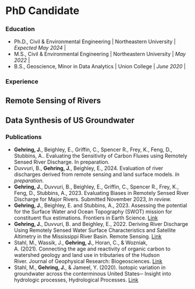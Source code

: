 # PhD Candidate

### Education
- Ph.D., Civil & Environmental Engineering | Northeastern University | _Expected May 2024_ |
- M.S., Civil & Environmental Engineering | Northeastern University | _May 2022_ |
- B.S., Geoscience, Minor in Data Analytics | Union College | _June 2020_ |

### Experience
**Remote Sensing of Rivers**
-

**Data Synthesis of US Groundwater**
-

### Publications
- **Gehring, J.**, Beighley, E., Griffin, C., Spencer R., Frey, K., Feng, D., Stubbins, A.. Evaluating the Sensitivity of Carbon Fluxes using Remotely Sensed River Discharge. In preparation.
- Duvvuri, B., **Gehring, J.**, Beighley, E., 2024. Evaluation of river discharges derived from remote sensing and land surface models. _In preparation._
- **Gehring, J.**, Duvvuri, B., Beighley, E., Griffin, C., Spencer R., Frey, K., Feng, D., Stubbins, A., 2023. Evaluating Biases in Remotely Sensed River Discharge for Major Rivers. Submitted November 2023, _In review._
- **Gehring, J.**, Beighley, E. and Stubbins, A., 2023. Assessing the potential for the Surface Water and Ocean Topography (SWOT) mission for constituent flux estimations. Frontiers in Earth Science. [Link](https://www.frontiersin.org/articles/10.3389/feart.2023.1201711/full#:~:text=10.3389%2Ffeart.2023.1201711-,Assessing%20the%20potential%20for%20the%20Surface%20Water%20and%20Ocean%20Topography,mission%20for%20constituent%20flux%20estimations&text=The%20recently%20launched%20Surface%20Water,widths%2C%20elevations%2C%20and%20slopes.)
- **Gehring, J.**, Duvvuri, B. and Beighley, E., 2022. Deriving River Discharge Using Remotely Sensed Water Surface Characteristics and Satellite Altimetry in the Mississippi River Basin. Remote Sensing. [Link](https://www.mdpi.com/2072-4292/14/15/3541)
- Stahl, M., Wassik, J., **Gehring, J.**, Horan, C., & Wozniak, A. (2021). Connecting the age and reactivity of organic carbon to watershed geology and land use in tributaries of the Hudson River. Journal of Geophysical Research: Biogeosciences. [Link](https://agupubs.onlinelibrary.wiley.com/doi/full/10.1029/2021JG006494)
- Stahl, M., **Gehring, J.**, & Jameel, Y. (2020). Isotopic variation in groundwater across the conterminous United States─ Insight into hydrologic processes, Hydrological Processes. [Link](https://onlinelibrary.wiley.com/doi/abs/10.1002/hyp.13832)

